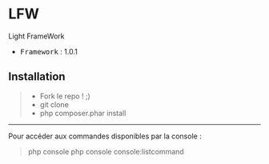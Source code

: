 # LFW
Light FrameWork

 - <kbd>Framework</kbd> : 1.0.1

Installation
----------

> - Fork le repo ! ;)
> - git clone
> - php composer.phar install

----------

Pour accéder aux commandes disponibles par la console :
> php console
> php console console:listcommand